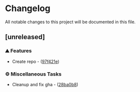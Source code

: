 # Changelog

All notable changes to this project will be documented in this file.

## [unreleased]

### ⛰️  Features

   - Create repo - ([97f421e](https://github.com/bayou-brogrammer/orora-cli/commit/97f421e2590875a86d25d69b694356963a03c92c))

### ⚙️ Miscellaneous Tasks

   - Cleanup and fix gha - ([28ba0b8](https://github.com/bayou-brogrammer/orora-cli/commit/28ba0b8624c3e61be8f2f3044f78d2acc86a1bf4))

<!-- generated by git-cliff -->
